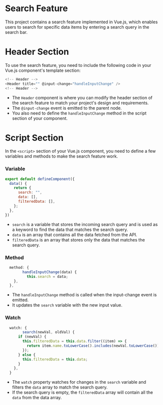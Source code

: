 # Search Feature

This project contains a search feature implemented in Vue.js, which enables users to search for specific data items by entering a search query in the search bar.

# Header Section
To use the search feature, you need to include the following code in your Vue.js component's template section:

``` js
<!-- Header -->
<Header title="" @input-change="handleInputChange" />
<!-- Header -->
```

- The `Header` component is where you can modify the header section of the search feature to match your project's design and requirements.
- The `@input-change` event is emitted to the parent node.
- You also need to define the `handleInputChange` method in the script section of your component.


# Script Section
In the `<script>` section of your Vue.js component, you need to define a few variables and methods to make the search feature work.

### Variable
``` js
export default defineComponent({
  data() {
    return {
      search: "",
      data: [],
      filteredData: [],
    };
  },
})
```
 - `search` is a variable that stores the incoming search query and is used as a keyword to find the data that matches the search query.
 - `data` is an array that contains all the data fetched from the API.
 - `filteredData` is an array that stores only the data that matches the search query.

### Method
``` js
  method: {
        handleInputChange(data) {
          this.search = data;
    },
  },
```
- The `handleInputChange` method is called when the input-change event is emitted.
- It updates the `search` variable with the new input value.

### Watch
``` js
  watch: {
        search(newVal, oldVal) {
      if (newVal) {
        this.filteredData = this.data.filter((item) => {
          return item.name.toLowerCase().includes(newVal.toLowerCase());
        });
      } else {
        this.filteredData = this.data;
      }
    },
  }
```

- The `watch` property watches for changes in the `search` variable and filters the `data` array to match the search query.
- If the search query is empty, the `filteredData` array will contain all the `data` from the data array.